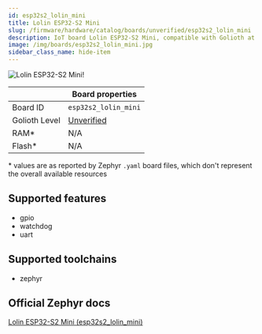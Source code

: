```yaml
---
id: esp32s2_lolin_mini
title: Lolin ESP32-S2 Mini
slug: /firmware/hardware/catalog/boards/unverified/esp32s2_lolin_mini
description: IoT board Lolin ESP32-S2 Mini, compatible with Golioth at unverified level.
image: /img/boards/esp32s2_lolin_mini.jpg
sidebar_class_name: hide-item
---
```


[//]: # (This is an auto-generated file, do not edit! Changes to it will be lost upon re-generation)

![Lolin ESP32-S2 Mini!](/img/boards/esp32s2_lolin_mini.jpg "Lolin ESP32-S2 Mini")

|                | Board properties     |
| -------------  | -------------------- |
| Board ID       | `esp32s2_lolin_mini` |
| Golioth Level  | [Unverified](/firmware/hardware#unverified-boards) |
| RAM*           | N/A |
| Flash*         | N/A |

\* values are as reported by Zephyr `.yaml` board files, which don't represent the overall available resources



## Supported features

* gpio
* watchdog
* uart

## Supported toolchains

* zephyr

## Official Zephyr docs

[Lolin ESP32-S2 Mini (esp32s2_lolin_mini)](https://docs.zephyrproject.org/latest/boards/wemos/esp32s2_lolin_mini/doc/index.html)
